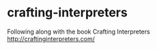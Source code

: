 # crafting-interpreters
Following along with the book Crafting Interpreters http://craftinginterpreters.com/
